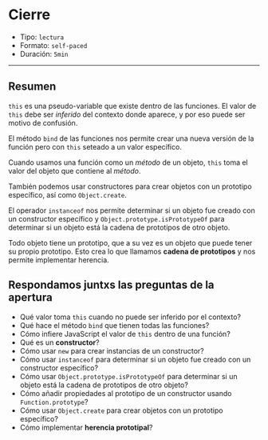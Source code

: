 # Cierre

* Tipo: `lectura`
* Formato: `self-paced`
* Duración: `5min`

***

## Resumen

`this` es una pseudo-variable que existe dentro de las funciones. El valor de
`this` debe ser _inferido_ del contexto donde aparece, y por eso puede ser
motivo de confusión.

El método `bind` de las funciones nos permite crear una nueva versión de la
función pero con `this` seteado a un valor específico.

Cuando usamos una función como un _método_ de un objeto, `this` toma el valor
del objeto que contiene al _método_.

También podemos usar constructores para crear objetos con un prototipo
específico, así como `Object.create`.

El operador `instanceof` nos permite determinar si un objeto fue creado con un
constructor específico y `Object.prototype.isPrototypeOf` para determinar si un
objeto está la cadena de prototipos de otro objeto.

Todo objeto tiene un prototipo, que a su vez es un objeto que puede tener su
propio prototipo. Esto crea lo que llamamos **cadena de prototipos** y nos
permite implementar herencia.

## Respondamos juntxs las preguntas de la apertura

* Qué valor toma `this` cuando no puede ser inferido por el contexto?
* Qué hace el método `bind` que tienen todas las funciones?
* Cómo infiere JavaScript el valor de `this` dentro de una función?
* Qué es un **constructor**?
* Cómo usar `new` para crear instancias de un constructor?
* Cómo usar `instanceof` para determinar si un objeto fue creado con un
  constructor específico?
* Cómo usar `Object.prototype.isPrototypeOf` para determinar si un objeto está
  la cadena de prototipos de otro objeto?
* Cómo añadir propiedades al prototipo de un constructor usando `Function.prototype`?
* Cómo usar `Object.create` para crear objetos con un prototipo específico?
* Cómo implementar **herencia prototipal**?
